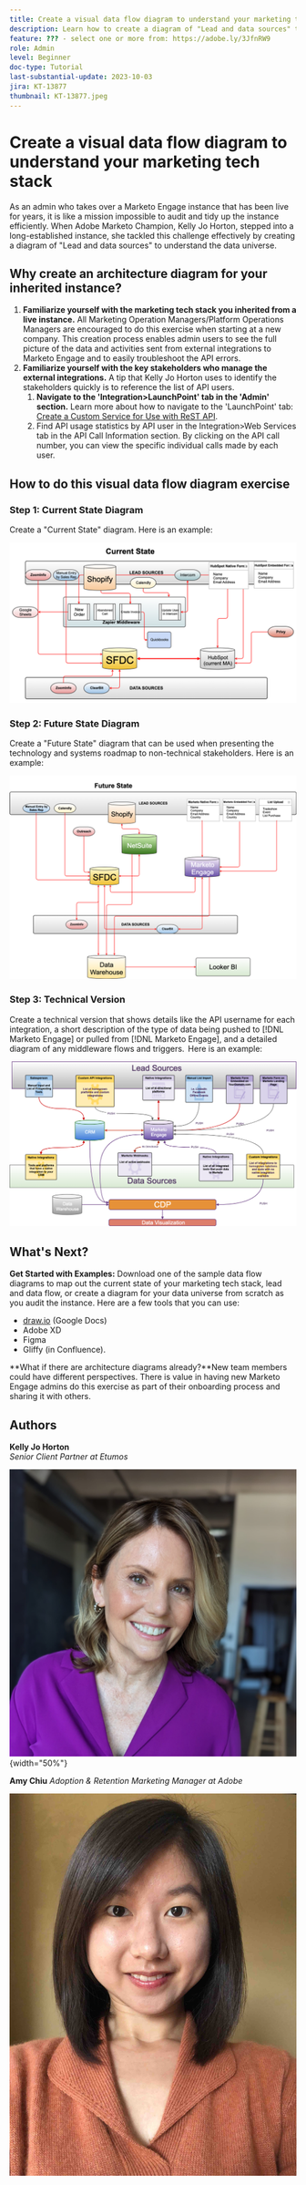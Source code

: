 ```yaml
---
title: Create a visual data flow diagram to understand your marketing tech stack
description: Learn how to create a diagram of "Lead and data sources" to understand the data universe, to audit and tidy up the instance efficiently.  
feature: ??? - select one or more from: https://adobe.ly/3JfnRW9
role: Admin
level: Beginner
doc-type: Tutorial
last-substantial-update: 2023-10-03
jira: KT-13877
thumbnail: KT-13877.jpeg
---
```


# Create a visual data flow diagram to understand your marketing tech stack

As an admin who takes over a Marketo Engage instance that has been live for years, it is like a mission impossible to audit and tidy up the instance efficiently. When Adobe Marketo Champion, Kelly Jo Horton, stepped into a long-established instance, she tackled this challenge effectively by creating a diagram of "Lead and data sources" to understand the data universe.

## Why create an architecture diagram for your inherited instance? 

1. **Familiarize yourself with the marketing tech stack you inherited from a live instance.** All Marketing Operation Managers/Platform Operations Managers are encouraged to do this exercise when starting at a new company. This creation process enables admin users to see the full picture of the data and activities sent from external integrations to Marketo Engage and to easily troubleshoot the API errors. 
2. **Familiarize yourself with the key stakeholders who manage the external integrations.** A tip that Kelly Jo Horton uses to identify the stakeholders quickly is to reference the list of API users. 
   1. **Navigate to the 'Integration>LaunchPoint' tab in the 'Admin' section.** Learn more about how to navigate to the 'LaunchPoint' tab: [Create a Custom Service for Use with ReST API](https://experienceleague.adobe.com/docs/marketo/using/product-docs/administration/additional-integrations/create-a-custom-service-for-use-with-rest-api.html?).
   2. Find API usage statistics by API user in the Integration>Web Services tab in the API Call Information section. By clicking on the API call number, you can view the specific individual calls made by each user. 

##  How to do this visual data flow diagram exercise 

### Step 1: Current State Diagram

Create a "Current State" diagram. Here is an example:

![Current state diagram](_assets/data-flow-diagram/Current%20State%20Lead_Data%20Sources_KellyJo_Horton.png)


### Step 2: Future State Diagram

Create a "Future State" diagram that can be used when presenting the technology and systems roadmap to non-technical stakeholders. Here is an example:  

![Future state diagram](_assets/data-flow-diagram/Future%20State%20Lead_Data%20Sources_KellyJo_Horton.png)

### Step 3: Technical Version

Create a technical version that shows details like the API username for each integration, a short description of the type of data being pushed to [!DNL Marketo Engage] or pulled from [!DNL Marketo Engage], and a detailed diagram of any middleware flows and triggers.  Here is an example:  

![Technical version](_assets/data-flow-diagram/Lead-Sources-Data-Sources_KellyJo_Horton.drawio.png)


## What's Next?

**Get Started with Examples:** Download one of the sample data flow diagrams to map out the current state of your marketing tech stack, lead and data flow, or create a diagram for your data universe from scratch as you audit the instance. Here are a few tools that you can use: 
* [draw.io](https://workspace.google.com/marketplace/app/drawio/671128082532) (Google Docs)
* Adobe XD
* Figma
* Gliffy (in Confluence).  

**What if there are architecture diagrams already?**New team members could have different perspectives. There is value in having new Marketo Engage admins do this exercise as part of their onboarding process and sharing it with others. 


## Authors

**Kelly Jo Horton**  
*Senior Client Partner at Etumos*

 ![Kelly Jo Horton](_assets/authors/Customer_Author_Kelly_Jo_Horton.jpg){width="50%"}

**Amy Chiu**
*Adoption & Retention Marketing Manager at Adobe* 

![Amy Chiu](_assets/authors/Adobe_Author_Amy_Chiu.jpg)
